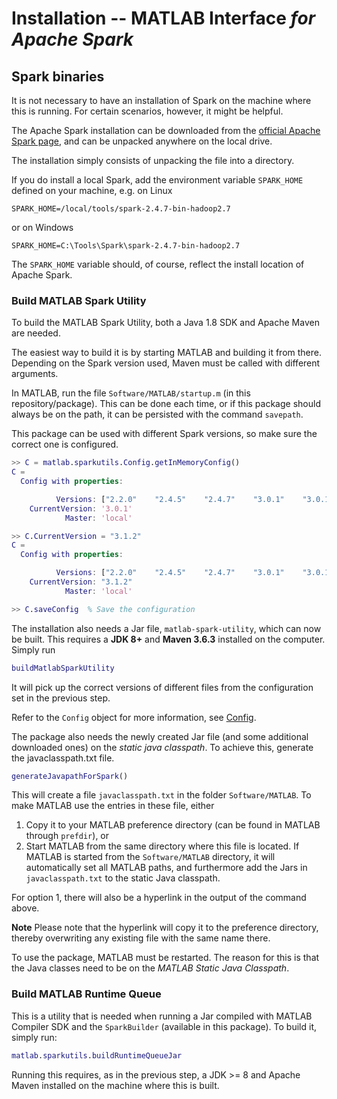 # Installation -- MATLAB Interface *for Apache Spark*

## Spark binaries
It is not necessary to have an installation of Spark on the machine where this is
running. For certain scenarios, however, it might be helpful.

The Apache Spark installation can be downloaded from the
[official Apache Spark page](https://spark.apache.org),
and can be unpacked anywhere on the local drive.

The installation simply consists of unpacking the file into a directory.

If you do install a local Spark, add the environment variable `SPARK_HOME` defined on your machine, e.g. on Linux

```
SPARK_HOME=/local/tools/spark-2.4.7-bin-hadoop2.7
```
or on Windows
```
SPARK_HOME=C:\Tools\Spark\spark-2.4.7-bin-hadoop2.7
```

The `SPARK_HOME` variable should, of course, reflect the install location
of Apache Spark.

### Build MATLAB Spark Utility

To build the MATLAB Spark Utility, both a Java 1.8 SDK and Apache Maven are needed.

The easiest way to build it is by starting MATLAB and building it from there.
Depending on the Spark version used, Maven must be called with different arguments.

In MATLAB, run the file `Software/MATLAB/startup.m` (in this repository/package).
This can be done each time, or if this package should always be on the path, it can
be persisted with the command `savepath`.

This package can be used with different Spark versions, so make sure the correct one is
configured.

```matlab
>> C = matlab.sparkutils.Config.getInMemoryConfig()
C = 
  Config with properties:

          Versions: ["2.2.0"    "2.4.5"    "2.4.7"    "3.0.1"    "3.0.1-hadoop3.2"    "3.1.2"]
    CurrentVersion: '3.0.1'
            Master: 'local'

>> C.CurrentVersion = "3.1.2"
C = 
  Config with properties:

          Versions: ["2.2.0"    "2.4.5"    "2.4.7"    "3.0.1"    "3.0.1-hadoop3.2"    "3.1.2"]
    CurrentVersion: "3.1.2"
            Master: 'local'

>> C.saveConfig  % Save the configuration
```

The installation also needs a Jar file, `matlab-spark-utility`, which can now be built.
This requires a **JDK 8+** and **Maven 3.6.3** installed on the computer.
Simply run
```matlab
buildMatlabSparkUtility
```

It will pick up the correct versions of different files from the configuration set
in the previous step.

Refer to the `Config` object for more information, see [Config](Documentation/Config.md).

The package also needs the newly created Jar file (and some additional downloaded ones)
on the *static java classpath*. To achieve this, generate the javaclasspath.txt file.

```matlab
generateJavapathForSpark()
```

This will create a file `javaclasspath.txt` in the folder `Software/MATLAB`.
To make MATLAB use the entries in these file, either
1. Copy it to your MATLAB preference directory (can be found in MATLAB through `prefdir`), or
2. Start MATLAB from the same directory where this file is located. If MATLAB is started
from the `Software/MATLAB` directory, it will automatically set all MATLAB paths,
and furthermore add the Jars in `javaclasspath.txt` to the static Java classpath.

For option 1, there will also be a hyperlink in the output of the command above.

**Note** Please note that the hyperlink will copy it to the preference directory, thereby
overwriting any existing file with the same name there.

To use the package, MATLAB must be restarted. The reason for this is that the Java classes
need to be on the *MATLAB Static Java Classpath*.

### Build MATLAB Runtime Queue
This is a utility that is needed when running a Jar compiled with MATLAB Compiler SDK
and the `SparkBuilder` (available in this package). To build it, simply run:

```matlab
matlab.sparkutils.buildRuntimeQueueJar
```

Running this requires, as in the previous step, a JDK >= 8 and Apache Maven installed
on the machine where this is built.


[//]: #  (Copyright 2021-2022 The MathWorks, Inc.)

